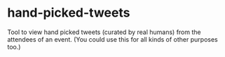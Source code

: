 hand-picked-tweets
==================

Tool to view hand picked tweets (curated by real humans) from the attendees of an event. (You could use this for all kinds of other purposes too.)
